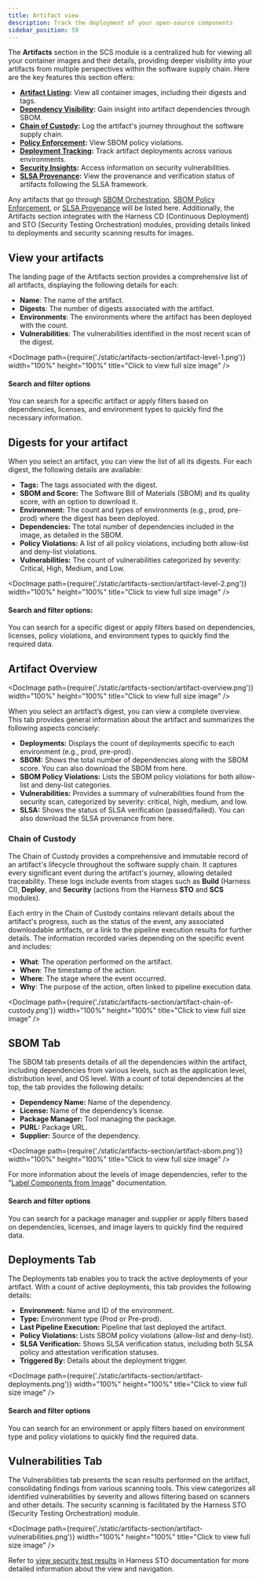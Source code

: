 ```yaml
---
title: Artifact view
description: Track the deployment of your open-source components
sidebar_position: 59
---
```


The **Artifacts** section in the SCS module is a centralized hub for viewing all your container images and their details, providing deeper visibility into your artifacts from multiple perspectives within the software supply chain. Here are the key features this section offers:



* **[Artifact Listing](#view-your-artifacts):** View all container images, including their digests and tags.
* **[Dependency Visibility](#sbom-tab):** Gain insight into artifact dependencies through SBOM.
* **[Chain of Custody](#chain-of-custody):** Log the artifact's journey throughout the software supply chain.
* **[Policy Enforcement](#artifact-overview):** View SBOM policy violations.
* **[Deployment Tracking](#deployments-tab):** Track artifact deployments across various environments.
* **[Security Insights](#vulnerabilities-tab):** Access information on security vulnerabilities.
* **[SLSA Provenance](#artifact-overview):** View the provenance and verification status of artifacts following the SLSA framework.

Any artifacts that go through [SBOM Orchestration](/docs/software-supply-chain-assurance/sbom/generate-sbom.md), [SBOM Policy Enforcement](/docs//software-supply-chain-assurance/sbom-policies/enforce-sbom-policies.md), or [SLSA Provenance](/docs/software-supply-chain-assurance/slsa/generate-slsa.md) will be listed here. Additionally, the Artifacts section integrates with the Harness CD (Continuous Deployment) and STO (Security Testing Orchestration) modules, providing details linked to deployments and security scanning results for images.


## View your artifacts

The landing page of the Artifacts section provides a comprehensive list of all artifacts, displaying the following details for each: 

* **Name**: The name of the artifact. 
* **Digests**: The number of digests associated with the artifact.
* **Environments**: The environments where the artifact has been deployed with the count. 
* **Vulnerabilities**: The vulnerabilities identified in the most recent scan of the digest. 

<DocImage path={require('./static/artifacts-section/artifact-level-1.png')} width="100%" height="100%" title="Click to view full size image" />


#### Search and filter options

You can search for a specific artifact or apply filters based on dependencies, licenses, and environment types to quickly find the necessary information.


## Digests for your artifact

When you select an artifact, you can view the list of all its digests. For each digest, the following details are available:

* **Tags:** The tags associated with the digest.
* **SBOM and Score:** The Software Bill of Materials (SBOM) and its quality score, with an option to download it.
* **Environment:** The count and types of environments (e.g., prod, pre-prod) where the digest has been deployed.
* **Dependencies:** The total number of dependencies included in the image, as detailed in the SBOM.
* **Policy Violations:** A list of all policy violations, including both allow-list and deny-list violations.
* **Vulnerabilities:** The count of vulnerabilities categorized by severity: Critical, High, Medium, and Low.


<DocImage path={require('./static/artifacts-section/artifact-level-2.png')} width="100%" height="100%" title="Click to view full size image" />


#### Search and filter options:

You can search for a specific digest or apply filters based on dependencies, licenses, policy violations, and environment types to quickly find the required data.


## Artifact Overview


<DocImage path={require('./static/artifacts-section/artifact-overview.png')} width="100%" height="100%" title="Click to view full size image" />


When you select an artifact’s digest, you can view a complete overview. This tab provides general information about the artifact and summarizes the following aspects concisely:


* **Deployments:** Displays the count of deployments specific to each environment (e.g., prod, pre-prod).
* **SBOM:** Shows the total number of dependencies along with the SBOM score. You can also download the SBOM from here.
* **SBOM Policy Violations:** Lists the SBOM policy violations for both allow-list and deny-list categories.
* **Vulnerabilities:** Provides a summary of vulnerabilities found from the security scan, categorized by severity: critical, high, medium, and low.
* **SLSA:** Shows the status of SLSA verification (passed/failed). You can also download the SLSA provenance from here.

### Chain of Custody
The Chain of Custody provides a comprehensive and immutable record of an artifact's lifecycle throughout the software supply chain. It captures every significant event during the artifact's journey, allowing detailed traceability. These logs include events from stages such as **Build** (Harness CI), **Deploy**, and **Security** (actions from the Harness **STO** and **SCS** modules).

Each entry in the Chain of Custody contains relevant details about the artifact's progress, such as the status of the event, any associated downloadable artifacts, or a link to the pipeline execution results for further details. The information recorded varies depending on the specific event and includes:

- **What**: The operation performed on the artifact.  
- **When**: The timestamp of the action.  
- **Where**: The stage where the event occurred.  
- **Why**: The purpose of the action, often linked to pipeline execution data.

<DocImage path={require('./static/artifacts-section/artifact-chain-of-custody.png')} width="100%" height="100%" title="Click to view full size image" />

## SBOM Tab

The SBOM tab presents details of all the dependencies within the artifact, including dependencies from various levels, such as the application level, distribution level, and OS level. With a count of total dependencies at the top, the tab provides the following details:



* **Dependency Name:** Name of the dependency.
* **License:** Name of the dependency’s license.
* **Package Manager:** Tool managing the package.
* **PURL:** Package URL.
* **Supplier:** Source of the dependency.

<DocImage path={require('./static/artifacts-section/artifact-sbom.png')} width="100%" height="100%" title="Click to view full size image" />


For more information about the levels of image dependencies, refer to the "[Label Components from Image](https://developer.harness.io/docs/software-supply-chain-assurance/label-components-from-image)" documentation.


#### Search and filter options

You can search for a package manager and supplier or apply filters based on dependencies, licenses, and image layers to quickly find the required data.


## Deployments Tab

The Deployments tab enables you to track the active deployments of your artifact. With a count of active deployments, this tab provides the following details:



* **Environment:** Name and ID of the environment.
* **Type:** Environment type (Prod or Pre-prod).
* **Last Pipeline Execution:** Pipeline that last deployed the artifact.
* **Policy Violations:** Lists SBOM policy violations (allow-list and deny-list).
* **SLSA Verification:** Shows SLSA verification status, including both SLSA policy and attestation verification statuses.
* **Triggered By:** Details about the deployment trigger.


<DocImage path={require('./static/artifacts-section/artifact-deployments.png')} width="100%" height="100%" title="Click to view full size image" />


#### Search and filter options

You can search for an environment or apply filters based on environment type and policy violations to quickly find the required data.


## Vulnerabilities Tab

The Vulnerabilities tab presents the scan results performed on the artifact, consolidating findings from various scanning tools. This view categorizes all identified vulnerabilities by severity and allows filtering based on scanners and other details. The security scanning is facilitated by the Harness STO (Security Testing Orchestration) module.

<DocImage path={require('./static/artifacts-section/artifact-vulnerabilities.png')} width="100%" height="100%" title="Click to view full size image" />

Refer to [view security test results](https://developer.harness.io/docs/category/view-security-test-results) in Harness STO documentation for more detailed information about the view and navigation.
